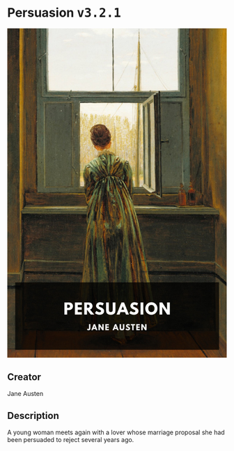 
# Persuasion <kbd>v3.2.1</kbd>

<center>
  <img src="./cover-1024.jpg"/>
</center>

## Creator
Jane Austen

## Description
A young woman meets again with a lover whose marriage proposal she had been persuaded to reject several years ago.
